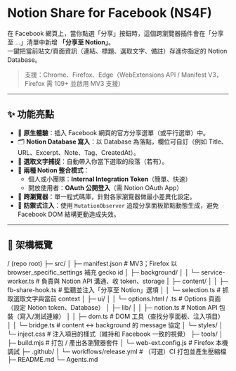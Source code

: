 # Notion Share for Facebook (NS4F)

在 Facebook 網頁上，當你點選「分享」按鈕時，這個跨瀏覽器插件會在「分享至 …」清單中新增 **「分享至 Notion」**。  
一鍵把當前貼文/頁面資訊（連結、標題、選取文字、備註）存進你指定的 Notion Database。

> 支援：Chrome、Firefox、Edge（WebExtensions API / Manifest V3，Firefox 需 109+ 並啟用 MV3 支援）

---

## ✨ 功能亮點

- 🧩 **原生體驗**：插入 Facebook 網頁的官方分享選單（或平行選單）中。
- 🗂️ **Notion Database 寫入**：以 Database 為落點，欄位可自訂（例如 Title、URL、Excerpt、Note、Tag、CreatedAt）。
- 📝 **選取文字捕捉**：自動帶入你當下選取的段落（若有）。
- 🔐 **兩種 Notion 整合模式**：
  - 個人或小團隊：**Internal Integration Token**（簡單、快速）
  - 開放使用者：**OAuth 公開登入**（需 Notion OAuth App）
- 🧭 **跨瀏覽器**：單一程式碼庫，針對各家瀏覽器做最小差異化設定。
- 🧱 **防禦式注入**：使用 `MutationObserver` 追蹤分享面板節點動態生成，避免 Facebook DOM 結構更動造成失效。

---

## 🧰 架構概覽

/ (repo root)
├─ src/
│ ├─ manifest.json # MV3；Firefox 以 browser_specific_settings 補充 gecko id
│ ├─ background/
│ │ └─ service-worker.ts # 負責與 Notion API 溝通、收 token、storage
│ ├─ content/
│ │ ├─ fb-share-hook.ts # 監聽並注入「分享至 Notion」選項
│ │ └─ selection.ts # 抓取選取文字與當前 context
│ ├─ ui/
│ │ └─ options.html / .ts # Options 頁面（設定 Notion token、Database）
│ ├─ lib/
│ │ ├─ notion.ts # Notion API 包裝（寫入/測試連線）
│ │ ├─ dom.ts # DOM 工具（查找分享面板、注入項目）
│ │ └─ bridge.ts # content <-> background 的 message 協定
│ └─ styles/
│ └─ inject.css # 注入項目的樣式（維持和 Facebook 一致的視覺）
├─ tools/
│ ├─ build.mjs # 打包 / 產出各瀏覽器套件
│ └─ web-ext.config.js # Firefox 本機調試
├─ .github/
│ └─ workflows/release.yml # （可選）CI 打包並產生壓縮檔
├─ README.md
└─ Agents.md
